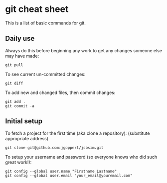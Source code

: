 # git cheat sheet #

This is a list of basic commands for git. 

## Daily use ##

Always do this before beginning any work to get any changes someone else may have made:
```console
git pull
```

To see current un-committed changes: 
```console
git diff
```

To add new and changed files, then commit changes:
```console
git add .
git commit -a
```

## Initial setup ##

To fetch a project for the first time (aka clone a repository):
(substitute appropriate address)

```console
git clone git@github.com:jgoppert/jsbsim.git
```

To setup your username and password (so everyone knows who did such great work!):

```console
git config --global user.name "Firstname Lastname"
git config --global user.email "your_email@youremail.com"
```
